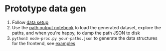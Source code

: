 # Prototype data gen

1. Follow [data setup](../)
1. Use the [path output notebook](./path-output.ipynb) to load the generated dataset, explore the paths, and when you're happy, to dump the path JSON to disk
1. `python3 node-proc.py your-paths.json` to generate the data structures for the frontend, see [examples](../frontend/src/data)
